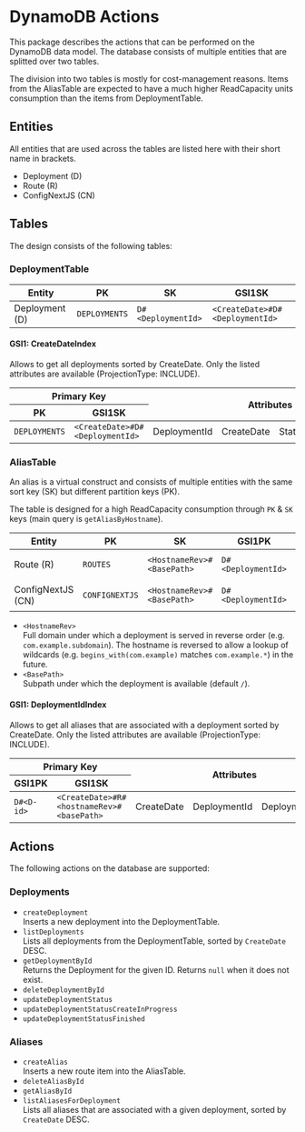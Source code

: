 # DynamoDB Actions

This package describes the actions that can be performed on the DynamoDB data model.
The database consists of multiple entities that are splitted over two tables.

The division into two tables is mostly for cost-management reasons.
Items from the AliasTable are expected to have a much higher ReadCapacity units consumption than the items from DeploymentTable.

## Entities

All entities that are used across the tables are listed here with their short name in brackets.

- Deployment (D)
- Route (R)
- ConfigNextJS (CN)

## Tables

The design consists of the following tables:

### DeploymentTable

| Entity         | PK            | SK                 | GSI1SK                          |
| -------------- | ------------- | ------------------ | ------------------------------- |
| Deployment (D) | `DEPLOYMENTS` | `D#<DeploymentId>` | `<CreateDate>#D#<DeploymentId>` |

#### GSI1: CreateDateIndex

Allows to get all deployments sorted by CreateDate.
Only the listed attributes are available (ProjectionType: INCLUDE).

<table>
  <thead>
    <tr>
      <th colspan="2">Primary Key</th>
      <th colspan="100%" rowspan="2">Attributes</th>
    </tr>
    <tr>
      <th>PK</th>
      <th>GSI1SK</th>
    </tr>
  </thead>
  <tbody>
    <tr>
      <td><code>DEPLOYMENTS</code></td>
      <td><code>&lt;CreateDate&gt;#D#&lt;DeploymentId&gt;</code></td>
      <td>DeploymentId</td>
      <td>CreateDate</td>
      <td>Status</td>
      <td>DeploymentAlias</td>
    </tr>
  </tbody>
</table>

### AliasTable

An alias is a virtual construct and consists of multiple entities with the same sort key (SK) but different partition keys (PK).

The table is designed for a high ReadCapacity consumption through `PK` & `SK` keys (main query is `getAliasByHostname`).

| Entity            | PK             | SK                         | GSI1PK             | GSI1SK                                     |
| ----------------- | -------------- | -------------------------- | ------------------ | ------------------------------------------ |
| Route (R)         | `ROUTES`       | `<HostnameRev>#<BasePath>` | `D#<DeploymentId>` | `<CreateDate>#R#<HostnameRev>#<BasePath>`  |
| ConfigNextJS (CN) | `CONFIGNEXTJS` | `<HostnameRev>#<BasePath>` | `D#<DeploymentId>` | `<CreateDate>#CN#<HostnameRev>#<BasePath>` |

- `<HostnameRev>`  
  Full domain under which a deployment is served in reverse order (e.g. `com.example.subdomain`).
  The hostname is reversed to allow a lookup of wildcards (e.g. `begins_with(com.example)` matches `com.example.*`) in the future.
- `<BasePath>`  
  Subpath under which the deployment is available (default `/`).

#### GSI1: DeploymentIdIndex

Allows to get all aliases that are associated with a deployment sorted by CreateDate.
Only the listed attributes are available (ProjectionType: INCLUDE).

<table>
  <thead>
    <tr>
      <th colspan="2">Primary Key</th>
      <th colspan="100%" rowspan="2">Attributes</th>
    </tr>
    <tr>
      <th>GSI1PK</th>
      <th>GSI1SK</th>
    </tr>
  </thead>
  <tbody>
    <tr>
      <td><code>D#&lt;D-id&gt;</code></td>
      <td><code>&lt;CreateDate&gt;#R#&lt;hostnameRev&gt;#&lt;basePath&gt;</code></td>
      <td>CreateDate</td>
      <td>DeploymentId</td>
      <td>DeploymentAlias</td>
    </tr>
  </tbody>
</table>

## Actions

The following actions on the database are supported:

### Deployments

- `createDeployment`  
  Inserts a new deployment into the DeploymentTable.
- `listDeployments`  
  Lists all deployments from the DeploymentTable, sorted by `CreateDate` DESC.
- `getDeploymentById`  
  Returns the Deployment for the given ID. Returns `null` when it does not exist.
- `deleteDeploymentById`
- `updateDeploymentStatus`
- `updateDeploymentStatusCreateInProgress`
- `updateDeploymentStatusFinished`

### Aliases

- `createAlias`  
  Inserts a new route item into the AliasTable.
- `deleteAliasById`
- `getAliasById`
- `listAliasesForDeployment`  
  Lists all aliases that are associated with a given deployment, sorted by `CreateDate` DESC.
